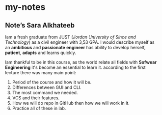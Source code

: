 # my-notes
## Note’s Sara Alkhateeb
 Iam a fresh graduate from JUST (*Jordan University of Since and Technology*) as a civil engineer with 3,53 GPA.
 I would describe myself as an **ambitious** and **passionate** **engineer** has ability to develop herself, **patient**, **adapts** and learns quickly.

Iam thankful to be in this course,
 as the world relate all fields with **Sofwear Engineering** it's become an essential to learn it.
according to the first lecture there was many main point:

1. Period of the course and how it will be.
2. Differences between GUI and CLI.
3. The most command we needed.
4. VCS and their features.
5. How we will do repo in GitHub then how we will work in it.
6. Practice all of these in lab.

